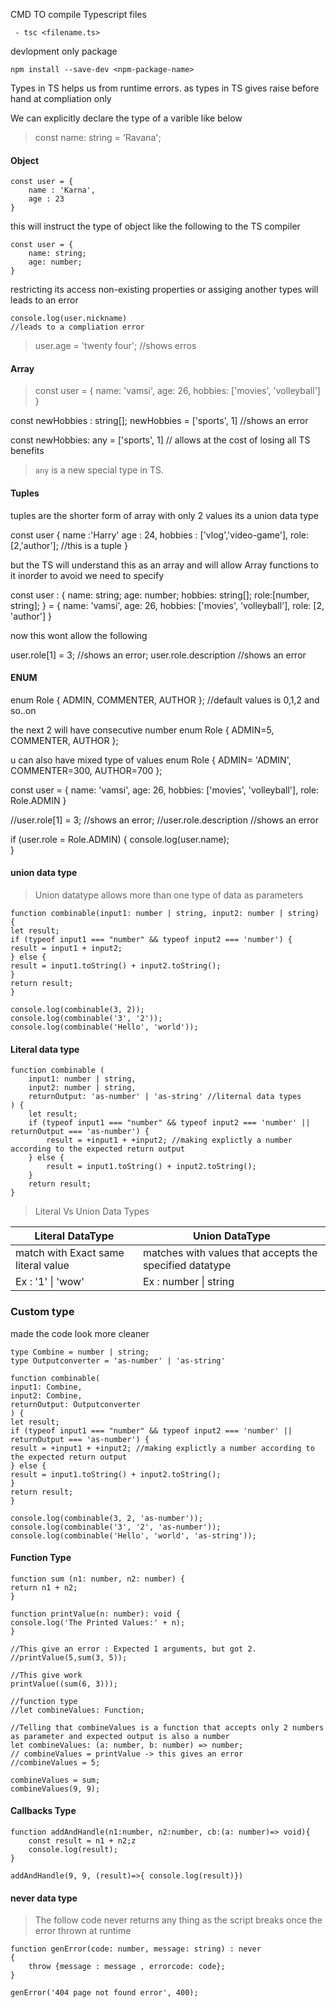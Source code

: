 CMD TO compile Typescript files

```
 - tsc <filename.ts>

```

devlopment only package

```
npm install --save-dev <npm-package-name>
```

Types in TS helps us from runtime errors.
as types in TS gives raise before hand at compliation only

We can explicitly declare the type of a varible like below

> const name: string = 'Ravana';

#### Object

```
const user = {
    name : 'Karna',
    age : 23
}

```

this will instruct the type of object like the following to the TS compiler

```
const user = {
    name: string;
    age: number;
}
```

restricting its access non-existing properties or assiging another types will leads to an error

```
console.log(user.nickname)
//leads to a compliation error
```

> user.age = 'twenty four'; //shows erros

#### Array

> const user = {
> name: 'vamsi',
> age: 26,
> hobbies: ['movies', 'volleyball']
> }

const newHobbies : string[];
newHobbies = ['sports', 1] //shows an error

const newHobbies: any = ['sports', 1] // allows at the cost of losing all TS benefits

> `any` is a new special type in TS.

#### Tuples

tuples are the shorter form of array with only 2 values
its a union data type

const user {
name :'Harry'
age : 24,
hobbies : ['vlog','video-game'],
role:[2,'author']; //this is a tuple
}

but the TS will understand this as an array and will allow Array functions to it inorder to avoid we need to specify

const user : {
name: string;
age: number;
hobbies: string[];
role:[number, string];
} = {
name: 'vamsi',
age: 26,
hobbies: ['movies', 'volleyball'],
role: [2, 'author']
}

now this wont allow the following

user.role[1] = 3; //shows an error;
user.role.description //shows an error

#### ENUM

enum Role { ADMIN, COMMENTER, AUTHOR };
//default values is 0,1,2 and so..on

the next 2 will have consecutive number
enum Role { ADMIN=5, COMMENTER, AUTHOR };

u can also have mixed type of values
enum Role { ADMIN= 'ADMIN', COMMENTER=300, AUTHOR=700 };

const user = {
name: 'vamsi',
age: 26,
hobbies: ['movies', 'volleyball'],
role: Role.ADMIN
}

//user.role[1] = 3; //shows an error;
//user.role.description //shows an error

if (user.role = Role.ADMIN) {
console.log(user.name);  
}

#### union data type

> Union datatype allows more than one type of data as parameters

```
function combinable(input1: number | string, input2: number | string) {
let result;
if (typeof input1 === "number" && typeof input2 === 'number') {
result = input1 + input2;
} else {
result = input1.toString() + input2.toString();
}
return result;
}

console.log(combinable(3, 2));
console.log(combinable('3', '2'));
console.log(combinable('Hello', 'world'));
```

#### Literal data type

```
function combinable (
    input1: number | string,
    input2: number | string,
    returnOutput: 'as-number' | 'as-string' //liternal data types
) {
    let result;
    if (typeof input1 === "number" && typeof input2 === 'number' || returnOutput === 'as-number') {
        result = +input1 + +input2; //making explictly a number according to the expected return output
    } else {
        result = input1.toString() + input2.toString();
    }
    return result;
}

```

> Literal Vs Union Data Types

| **Literal DataType**                | **Union DataType**                                      |
| ----------------------------------- | ------------------------------------------------------- |
| match with Exact same literal value | matches with values that accepts the specified datatype |
| Ex : '1' \| 'wow'                   | Ex : number \| string                                   |

### Custom type

made the code look more cleaner

```
type Combine = number | string;
type Outputconverter = 'as-number' | 'as-string'

function combinable(
input1: Combine,
input2: Combine,
returnOutput: Outputconverter
) {
let result;
if (typeof input1 === "number" && typeof input2 === 'number' || returnOutput === 'as-number') {
result = +input1 + +input2; //making explictly a number according to the expected return output
} else {
result = input1.toString() + input2.toString();
}
return result;
}

console.log(combinable(3, 2, 'as-number'));
console.log(combinable('3', '2', 'as-number'));
console.log(combinable('Hello', 'world', 'as-string'));
```

#### Function Type

```
function sum (n1: number, n2: number) {
return n1 + n2;
}

function printValue(n: number): void {
console.log('The Printed Values:' + n);
}

//This give an error : Expected 1 arguments, but got 2.
//printValue(5,sum(3, 5));

//This give work
printValue((sum(6, 3)));

//function type
//let combineValues: Function;

//Telling that combineValues is a function that accepts only 2 numbers as parameter and expected output is also a number
let combineValues: (a: number, b: number) => number;
// combineValues = printValue -> this gives an error
//combineValues = 5;

combineValues = sum;
combineValues(9, 9);
```

#### Callbacks Type

```
function addAndHandle(n1:number, n2:number, cb:(a: number)=> void){
    const result = n1 + n2;z
    console.log(result);
}

addAndHandle(9, 9, (result)=>{ console.log(result)})
```

#### never data type

> The follow code never returns any thing as the script breaks once the error thrown at runtime

```
function genError(code: number, message: string) : never
{
    throw {message : message , errorcode: code};
}

genError('404 page not found error', 400);
```
